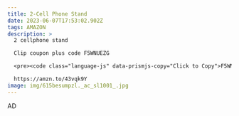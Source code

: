 ```yaml
---
title: 2-Cell Phone Stand
date: 2023-06-07T17:53:02.902Z
tags: AMAZON
description: >
  2 cellphone stand

  Clip coupon plus code F5WNUEZG 

  <pre><code class="language-js" data-prismjs-copy="Click to Copy">F5WNUEZG</code></pre>

  https://amzn.to/43vqk9Y
image: img/615besumpzl._ac_sl1001_.jpg
---
```

A﻿D